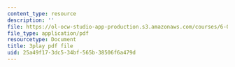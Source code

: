 ```yaml
---
content_type: resource
description: ''
file: https://ol-ocw-studio-app-production.s3.amazonaws.com/courses/6-046j-design-and-analysis-of-algorithms-spring-2015/25a49f173dc534bf565b38506f6a479d_krZI60lKPek.pdf
file_type: application/pdf
resourcetype: Document
title: 3play pdf file
uid: 25a49f17-3dc5-34bf-565b-38506f6a479d
---
```

